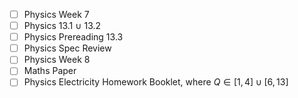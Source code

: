 - [ ] Physics Week 7
- [ ] Physics 13.1 $\cup$ 13.2
- [ ] Physics Prereading 13.3
- [ ] Physics Spec Review
- [ ] Physics Week 8
- [ ] Maths Paper
- [ ] Physics Electricity Homework Booklet, where $Q\in[1,4]\cup[6,13]$
